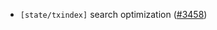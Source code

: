 - `[state/txindex]` search optimization
  ([\#3458](https://github.com/cometbft/cometbft/pull/3458))